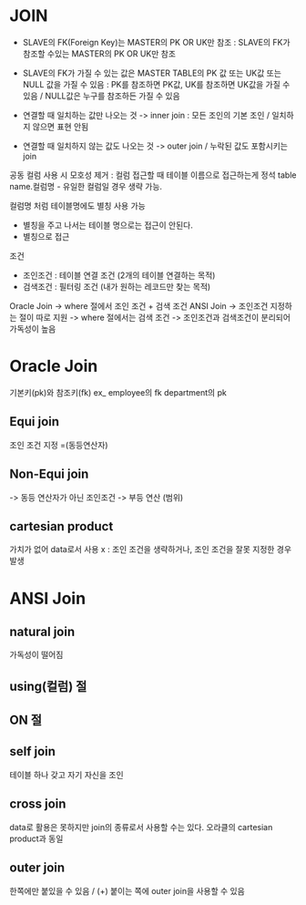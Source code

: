 # JOIN

- SLAVE의 FK(Foreign Key)는 MASTER의 PK OR UK만 참조
: SLAVE의 FK가 참조할 수있는 MASTER의 PK OR UK만 참조

- SLAVE의 FK가 가질 수 있는 값은 MASTER TABLE의 PK 값 또는 UK값 또는 NULL 값을 가질 수 있음
: PK를 참조하면 PK값, UK를 참조하면 UK값을 가질 수 있음 /  NULL값은 누구를 참조하든 가질 수 있음

* 연결할 때 일치하는 값만 나오는 것 -> inner join : 모든 조인의 기본 조인  / 일치하지 않으면 표현 안됨

* 연결할 때 일치하지 않는 값도 나오는 것   -> outer join / 누락된 값도 포함시키는 join


공동 컬럼 사용 시 모호성 제거
: 컬럼 접근할 때 테이블 이름으로 접근하는게 정석
table name.컬럼명 - 유일한 컬럼일 경우 생략 가능.

컬럼명 처럼 테이블명에도 별칭 사용 가능
- 별칭을 주고 나서는 테이블 명으로는 접근이 안된다.
- 별칭으로 접근

조건 
- 조인조건 : 테이블 연결 조건 (2개의 테이블 연결하는 목적)
- 검색조건 : 필터링 조건 (내가 원하는 레코드만 찾는 목적)

Oracle Join -> where 절에서 조인 조건 + 검색 조건
ANSI Join -> 조인조건 지정하는 절이 따로 지원 
             -> where 절에서는 검색 조건
             -> 조인조건과 검색조건이 분리되어 가독성이 높음 



# Oracle Join

기본키(pk)와 참조키(fk)
ex_ employee의 fk department의 pk

## Equi join

조인 조건 지정 =(동등연산자)

## Non-Equi join

-> 동등 연산자가 아닌 조인조건
-> 부등 연산 (범위)

## cartesian product

가치가 없어 data로서 사용 x
: 조인 조건을 생략하거나, 조인 조건을 잘못 지정한 경우 발생

# ANSI Join



## natural join

가독성이 떨어짐

## using(컬럼) 절 

## ON 절

## self join 

테이블 하나 갖고 자기 자신을 조인

## cross join

data로 활용은 못하지만 join의 종류로서 사용할 수는 있다.
오라클의 cartesian product과 동일

## outer join

한쪽에만 붙있을 수 있음 / (+)  붙이는 쪽에 outer join을 사용할 수 있음
